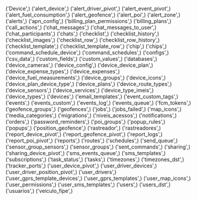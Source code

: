 ('Device',)
('alert_device',)
('alert_driver_pivot',)
('alert_event_pivot',)
('alert_fuel_consumption',)
('alert_geofence',)
('alert_poi',)
('alert_zone',)
('alerts',)
('apn_config',)
('billing_plan_permissions',)
('billing_plans',)
('call_actions',)
('chat_messages',)
('chat_messages_to_user',)
('chat_participants',)
('chats',)
('checklist',)
('checklist_history',)
('checklist_images',)
('checklist_row',)
('checklist_row_history',)
('checklist_template',)
('checklist_template_row',)
('chip',)
('chips',)
('command_schedule_device',)
('command_schedules',)
('configs',)
('csv_data',)
('custom_fields',)
('custom_values',)
('databases',)
('device_cameras',)
('device_config',)
('device_device_plan',)
('device_expense_types',)
('device_expenses',)
('device_fuel_measurements',)
('device_groups',)
('device_icons',)
('device_plan_device_type',)
('device_plans',)
('device_route_types',)
('device_sensors',)
('device_services',)
('device_type_imeis',)
('device_types',)
('devices',)
('email_templates',)
('event_custom_tags',)
('events',)
('events_custom',)
('events_log',)
('events_queue',)
('fcm_tokens',)
('geofence_groups',)
('geofences',)
('jobs',)
('jobs_failed',)
('map_icons',)
('media_categories',)
('migrations',)
('niveis_acessos',)
('notifications',)
('orders',)
('password_reminders',)
('poi_groups',)
('popup_rules',)
('popups',)
('position_geofence',)
('rastreador',)
('rastreadores',)
('report_device_pivot',)
('report_geofence_pivot',)
('report_logs',)
('report_poi_pivot',)
('reports',)
('routes',)
('schedules',)
('send_queue',)
('sensor_group_sensors',)
('sensor_groups',)
('sent_commands',)
('sharing',)
('sharing_device_pivot',)
('sms_events_queue',)
('sms_templates',)
('subscriptions',)
('task_status',)
('tasks',)
('timezones',)
('timezones_dst',)
('tracker_ports',)
('user_device_pivot',)
('user_driver_devices',)
('user_driver_position_pivot',)
('user_drivers',)
('user_gprs_template_devices',)
('user_gprs_templates',)
('user_map_icons',)
('user_permissions',)
('user_sms_templates',)
('users',)
('users_dst',)
('usuarios',)
('veiculo_fipe',)